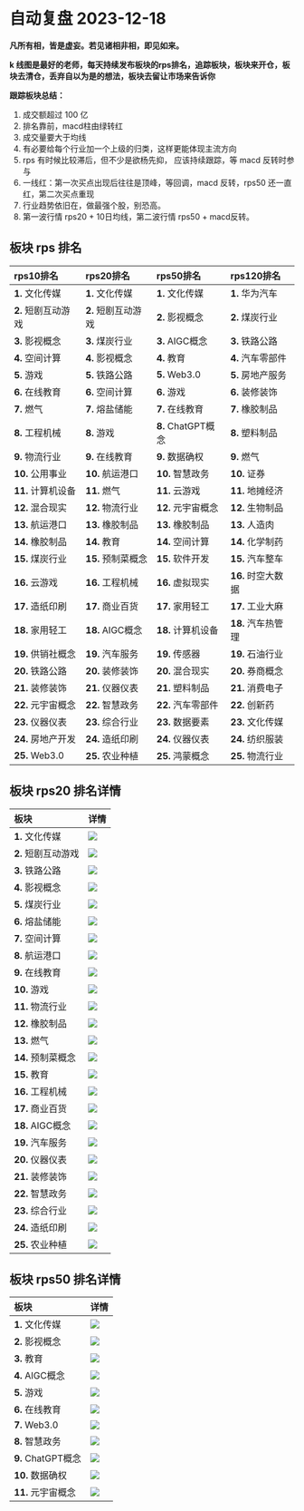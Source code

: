 # 自动复盘 2023-12-18

**凡所有相，皆是虚妄。若见诸相非相，即见如来。**

**k 线图是最好的老师，每天持续发布板块的rps排名，追踪板块，板块来开仓，板块去清仓，丢弃自以为是的想法，板块去留让市场来告诉你**
        
**跟踪板块总结：**
1. 成交额超过 100 亿
2. 排名靠前，macd柱由绿转红
3. 成交量要大于均线
4. 有必要给每个行业加一个上级的归类，这样更能体现主流方向
5. rps 有时候比较滞后，但不少是欲杨先抑， 应该持续跟踪，等 macd 反转时参与
6. 一线红：第一次买点出现后往往是顶峰，等回调，macd 反转，rps50 还一直红，第二次买点重现
7. 行业趋势依旧在，做最强个股，别恐高。
8. 第一波行情 rps20 + 10日均线，第二波行情 rps50 + macd反转。
        
## 板块 rps 排名
| rps10排名           | rps20排名           | rps50排名          | rps120排名         |
|:--------------------|:--------------------|:-------------------|:-------------------|
| **1.** 文化传媒     | **1.** 文化传媒     | **1.** 文化传媒    | **1.** 华为汽车    |
| **2.** 短剧互动游戏 | **2.** 短剧互动游戏 | **2.** 影视概念    | **2.** 煤炭行业    |
| **3.** 影视概念     | **3.** 煤炭行业     | **3.** AIGC概念    | **3.** 铁路公路    |
| **4.** 空间计算     | **4.** 影视概念     | **4.** 教育        | **4.** 汽车零部件  |
| **5.** 游戏         | **5.** 铁路公路     | **5.** Web3.0      | **5.** 房地产服务  |
| **6.** 在线教育     | **6.** 空间计算     | **6.** 游戏        | **6.** 装修装饰    |
| **7.** 燃气         | **7.** 熔盐储能     | **7.** 在线教育    | **7.** 橡胶制品    |
| **8.** 工程机械     | **8.** 游戏         | **8.** ChatGPT概念 | **8.** 塑料制品    |
| **9.** 物流行业     | **9.** 在线教育     | **9.** 数据确权    | **9.** 燃气        |
| **10.** 公用事业    | **10.** 航运港口    | **10.** 智慧政务   | **10.** 证券       |
| **11.** 计算机设备  | **11.** 燃气        | **11.** 云游戏     | **11.** 地摊经济   |
| **12.** 混合现实    | **12.** 物流行业    | **12.** 元宇宙概念 | **12.** 生物制品   |
| **13.** 航运港口    | **13.** 橡胶制品    | **13.** 橡胶制品   | **13.** 人造肉     |
| **14.** 橡胶制品    | **14.** 教育        | **14.** 空间计算   | **14.** 化学制药   |
| **15.** 煤炭行业    | **15.** 预制菜概念  | **15.** 软件开发   | **15.** 汽车整车   |
| **16.** 云游戏      | **16.** 工程机械    | **16.** 虚拟现实   | **16.** 时空大数据 |
| **17.** 造纸印刷    | **17.** 商业百货    | **17.** 家用轻工   | **17.** 工业大麻   |
| **18.** 家用轻工    | **18.** AIGC概念    | **18.** 计算机设备 | **18.** 汽车热管理 |
| **19.** 供销社概念  | **19.** 汽车服务    | **19.** 传感器     | **19.** 石油行业   |
| **20.** 铁路公路    | **20.** 装修装饰    | **20.** 混合现实   | **20.** 券商概念   |
| **21.** 装修装饰    | **21.** 仪器仪表    | **21.** 塑料制品   | **21.** 消费电子   |
| **22.** 元宇宙概念  | **22.** 智慧政务    | **22.** 汽车零部件 | **22.** 创新药     |
| **23.** 仪器仪表    | **23.** 综合行业    | **23.** 数据要素   | **23.** 文化传媒   |
| **24.** 房地产开发  | **24.** 造纸印刷    | **24.** 仪器仪表   | **24.** 纺织服装   |
| **25.** Web3.0      | **25.** 农业种植    | **25.** 鸿蒙概念   | **25.** 物流行业   |
## 板块 rps20 排名详情
| 板块                | 详情                                                                                                 |
|:--------------------|:-----------------------------------------------------------------------------------------------------|
| **1.** 文化传媒     | ![](https://sykent-blog-image.oss-cn-beijing.aliyuncs.com/quant/image/2023/12/1702887120212-tmp.jpg) |
| **2.** 短剧互动游戏 | ![](https://sykent-blog-image.oss-cn-beijing.aliyuncs.com/quant/image/2023/12/1702887122377-tmp.jpg) |
| **3.** 铁路公路     | ![](https://sykent-blog-image.oss-cn-beijing.aliyuncs.com/quant/image/2023/12/1702887123692-tmp.jpg) |
| **4.** 影视概念     | ![](https://sykent-blog-image.oss-cn-beijing.aliyuncs.com/quant/image/2023/12/1702887125118-tmp.jpg) |
| **5.** 煤炭行业     | ![](https://sykent-blog-image.oss-cn-beijing.aliyuncs.com/quant/image/2023/12/1702887126483-tmp.jpg) |
| **6.** 熔盐储能     | ![](https://sykent-blog-image.oss-cn-beijing.aliyuncs.com/quant/image/2023/12/1702887127808-tmp.jpg) |
| **7.** 空间计算     | ![](https://sykent-blog-image.oss-cn-beijing.aliyuncs.com/quant/image/2023/12/1702887129782-tmp.jpg) |
| **8.** 航运港口     | ![](https://sykent-blog-image.oss-cn-beijing.aliyuncs.com/quant/image/2023/12/1702887131177-tmp.jpg) |
| **9.** 在线教育     | ![](https://sykent-blog-image.oss-cn-beijing.aliyuncs.com/quant/image/2023/12/1702887132616-tmp.jpg) |
| **10.** 游戏        | ![](https://sykent-blog-image.oss-cn-beijing.aliyuncs.com/quant/image/2023/12/1702887134190-tmp.jpg) |
| **11.** 物流行业    | ![](https://sykent-blog-image.oss-cn-beijing.aliyuncs.com/quant/image/2023/12/1702887135872-tmp.jpg) |
| **12.** 橡胶制品    | ![](https://sykent-blog-image.oss-cn-beijing.aliyuncs.com/quant/image/2023/12/1702887137408-tmp.jpg) |
| **13.** 燃气        | ![](https://sykent-blog-image.oss-cn-beijing.aliyuncs.com/quant/image/2023/12/1702887139011-tmp.jpg) |
| **14.** 预制菜概念  | ![](https://sykent-blog-image.oss-cn-beijing.aliyuncs.com/quant/image/2023/12/1702887140465-tmp.jpg) |
| **15.** 教育        | ![](https://sykent-blog-image.oss-cn-beijing.aliyuncs.com/quant/image/2023/12/1702887141856-tmp.jpg) |
| **16.** 工程机械    | ![](https://sykent-blog-image.oss-cn-beijing.aliyuncs.com/quant/image/2023/12/1702887143418-tmp.jpg) |
| **17.** 商业百货    | ![](https://sykent-blog-image.oss-cn-beijing.aliyuncs.com/quant/image/2023/12/1702887144918-tmp.jpg) |
| **18.** AIGC概念    | ![](https://sykent-blog-image.oss-cn-beijing.aliyuncs.com/quant/image/2023/12/1702887146729-tmp.jpg) |
| **19.** 汽车服务    | ![](https://sykent-blog-image.oss-cn-beijing.aliyuncs.com/quant/image/2023/12/1702887148088-tmp.jpg) |
| **20.** 仪器仪表    | ![](https://sykent-blog-image.oss-cn-beijing.aliyuncs.com/quant/image/2023/12/1702887149561-tmp.jpg) |
| **21.** 装修装饰    | ![](https://sykent-blog-image.oss-cn-beijing.aliyuncs.com/quant/image/2023/12/1702887150949-tmp.jpg) |
| **22.** 智慧政务    | ![](https://sykent-blog-image.oss-cn-beijing.aliyuncs.com/quant/image/2023/12/1702887152241-tmp.jpg) |
| **23.** 综合行业    | ![](https://sykent-blog-image.oss-cn-beijing.aliyuncs.com/quant/image/2023/12/1702887153797-tmp.jpg) |
| **24.** 造纸印刷    | ![](https://sykent-blog-image.oss-cn-beijing.aliyuncs.com/quant/image/2023/12/1702887155529-tmp.jpg) |
| **25.** 农业种植    | ![](https://sykent-blog-image.oss-cn-beijing.aliyuncs.com/quant/image/2023/12/1702887157735-tmp.jpg) |
## 板块 rps50 排名详情
| 板块               | 详情                                                                                                 |
|:-------------------|:-----------------------------------------------------------------------------------------------------|
| **1.** 文化传媒    | ![](https://sykent-blog-image.oss-cn-beijing.aliyuncs.com/quant/image/2023/12/1702887159305-tmp.jpg) |
| **2.** 影视概念    | ![](https://sykent-blog-image.oss-cn-beijing.aliyuncs.com/quant/image/2023/12/1702887160747-tmp.jpg) |
| **3.** 教育        | ![](https://sykent-blog-image.oss-cn-beijing.aliyuncs.com/quant/image/2023/12/1702887162109-tmp.jpg) |
| **4.** AIGC概念    | ![](https://sykent-blog-image.oss-cn-beijing.aliyuncs.com/quant/image/2023/12/1702887163245-tmp.jpg) |
| **5.** 游戏        | ![](https://sykent-blog-image.oss-cn-beijing.aliyuncs.com/quant/image/2023/12/1702887164629-tmp.jpg) |
| **6.** 在线教育    | ![](https://sykent-blog-image.oss-cn-beijing.aliyuncs.com/quant/image/2023/12/1702887165944-tmp.jpg) |
| **7.** Web3.0      | ![](https://sykent-blog-image.oss-cn-beijing.aliyuncs.com/quant/image/2023/12/1702887167423-tmp.jpg) |
| **8.** 智慧政务    | ![](https://sykent-blog-image.oss-cn-beijing.aliyuncs.com/quant/image/2023/12/1702887168729-tmp.jpg) |
| **9.** ChatGPT概念 | ![](https://sykent-blog-image.oss-cn-beijing.aliyuncs.com/quant/image/2023/12/1702887170082-tmp.jpg) |
| **10.** 数据确权   | ![](https://sykent-blog-image.oss-cn-beijing.aliyuncs.com/quant/image/2023/12/1702887171572-tmp.jpg) |
| **11.** 元宇宙概念 | ![](https://sykent-blog-image.oss-cn-beijing.aliyuncs.com/quant/image/2023/12/1702887173236-tmp.jpg) |